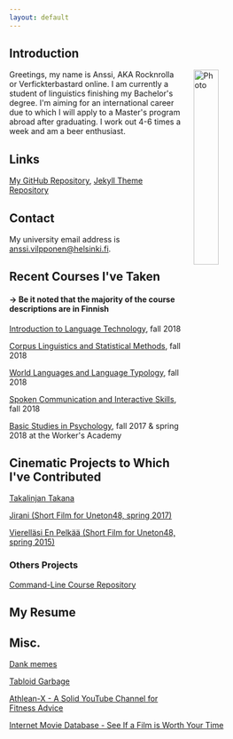 ```yaml
---
layout: default
---
```


## Introduction

<img src="https://scontent.fhel1-1.fna.fbcdn.net/v/t1.0-9/30623727_1886797844700751_4186284226611511296_n.jpg?_nc_cat=107&_nc_ht=scontent.fhel1-1.fna&oh=5be51f5ca16fdc7117588426fe24df3f&oe=5C9FD474" alt="Photo" hspace="20" width="30%" align="right"/> Greetings,  my name is Anssi, AKA Rocknrolla or Verfickterbastard online. I am currently a student of linguistics finishing my Bachelor's degree. I'm aiming for an international career due to which I will apply to a Master's program abroad after graduating. I work out 4-6 times a week and am a beer enthusiast.

## Links

[My GitHub Repository](https://github.com/verfickterbastard/cmdline-course), [Jekyll Theme Repository](https://github.com/verfickterbastard/verfickterbastard.github.io)

## Contact

My university email address is anssi.vilpponen@helsinki.fi. 

## Recent Courses I've Taken
#### -> Be it noted that the majority of the course descriptions are in Finnish

[Introduction to Language Technology](https://courses.helsinki.fi/fi/KIK-405/124787882), fall 2018

[Corpus Linguistics and Statistical Methods](https://courses.helsinki.fi/fi/KIK-404/123914505), fall 2018

[World Languages and Language Typology](https://courses.helsinki.fi/fi/KIK-LG204/124793941), fall 2018

[Spoken Communication and Interactive Skills](https://courses.helsinki.fi/fi/KK-PUVU1OP/124873493), fall 2018

[Basic Studies in Psychology](https://www.akatemia.org/tutustu-opintoihin/kasvatustieteet-psykologia/psykologian-opinnot/), fall 2017 & spring 2018 at the Worker's Academy

## Cinematic Projects to Which I've Contributed

[Takalinjan Takana](https://www.youtube.com/watch?v=Hhy7r6-OQXE&t=1s)

[Jirani (Short Film for Uneton48, spring 2017)](https://www.youtube.com/watch?v=ltoLbH9CP-w)

[Vierelläsi En Pelkää (Short Film for Uneton48, spring 2015)](https://www.youtube.com/watch?v=Il9T4Ca2ULE)

### Others Projects

[Command-Line Course Repository](https://github.com/verfickterbastard/cmdline-course)

## My Resume

## Misc. 

[Dank memes](https://www.reddit.com/)

[Tabloid Garbage](https://www.iltalehti.fi/)

[Athlean-X - A Solid YouTube Channel for Fitness Advice](https://www.youtube.com/user/JDCav24)

[Internet Movie Database - See If a Film is Worth Your Time](https://www.imdb.com/)



